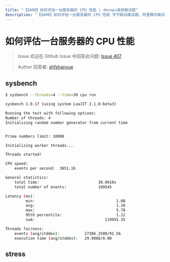 ```yaml
---
title: "【Q400】如何评估一台服务器的 CPU 性能 | devops高频面试题"
description: "【Q400】如何评估一台服务器的 CPU 性能 字节跳动面试题、阿里腾讯面试题、美团小米面试题。"
---
```


# 如何评估一台服务器的 CPU 性能

> Issue
> 欢迎在 Gtihub Issue 中回答此问题: [Issue 407](https://github.com/shfshanyue/Daily-Question/issues/407)

> Author
> 回答者: [shfshanyue](https://github.com/shfshanyue)

## sysbench

```bash
$ sysbench --threads=4 --time=30 cpu run

sysbench 1.0.17 (using system LuaJIT 2.1.0-beta3)

Running the test with following options:
Number of threads: 4
Initializing random number generator from current time


Prime numbers limit: 10000

Initializing worker threads...

Threads started!

CPU speed:
    events per second:  3651.16

General statistics:
    total time:                          30.0010s
    total number of events:              109545

Latency (ms):
         min:                                    1.08
         avg:                                    1.10
         max:                                    5.78
         95th percentile:                        1.12
         sum:                               119955.35

Threads fairness:
    events (avg/stddev):           27386.2500/91.56
    execution time (avg/stddev):   29.9888/0.00
```

## stress
